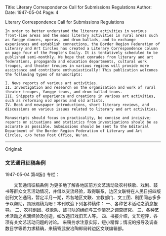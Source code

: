 Title: Literary Correspondence Call for Submissions Regulations
Author:
Date: 1947-05-04
Page: 4

Literary Correspondence Call for Submissions Regulations

    In order to better understand the literary activities in various front-line areas and the mass literary activities in rural areas such as Yangge dances, operas, and drum ballads, and to exchange experiences and establish connections, the Border Region Federation of Literary and Art Circles has created a Literary Correspondence column on page four of the People's Daily. It is tentatively scheduled to be published semi-monthly. We hope that comrades from literary and art federations, propaganda and education departments, cultural work troupes, and theater troupes in various regions will provide more assistance and contribute enthusiastically! This publication welcomes the following types of manuscripts:

    I. News reports of various art activities.
    II. Investigation and research on the organization and work of rural theater troupes, Yangge teams, and drum ballad teams.
    III. Snippets of experience and creations in various art activities, such as reforming old operas and old artists.
    IV. Book and newspaper introductions, short literary reviews, and discussions on various issues related to literary and art activities.

    Manuscripts should focus on practicality, be concise and incisive; reports on situations and statistics from investigations should be as accurate as possible. Submissions should be sent to the Editorial Department of the Border Region Federation of Literary and Art Circles, c/o Yetao Post Office, Wu'an.



<hr /> 

Original: 


### 文艺通讯征稿条例

1947-05-04
第4版()
专栏：

　　文艺通讯征稿条例
    为更多地了解各地区前方文艺活动及农村秧歌、戏剧、鼓书等群众文艺活动情况，并借以交流经验，取得联系，边区文联特在人民日报四版创刊文艺通讯，暂定半月一期，希各地区文联、宣教部门、文工团、剧团同志多多予以帮助，踊跃赐稿为盼！本刊欢迎下列各种稿件：
    一、各种艺术活动之消息报导。
    二、农村剧团、秧歌队、鼓书队的组织与工作情况之调查研究。
    三、各种艺术活动之点滴经验及创造，如改造旧戏旧艺人等。
    四、书报介绍，文艺短评，各项有关文艺活动问题的讨论。
    来稿务求注意实际，短小精悍；情况的报导及调查数目字等希力求精确，来稿寄武安冶陶邮局转边区文联编辑部。
